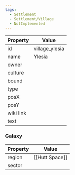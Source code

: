 ```yaml
---
tags:
  - Settlement
  - Settlement/Village
  - NotImplemented
---
```


| Property  | Value          |
| --------- | -------------- |
| id        | village_ylesia |
| name      | Ylesia         |
| owner     |                |
| culture   |                |
| bound     |                |
| type      |                |
| posX      |                |
| posY      |                |
| wiki link |                |
| text      |                |

### Galaxy
| Property | Value          |
| -------- | -------------- |
| region   | [[Hutt Space]] |
| sector   |                |
